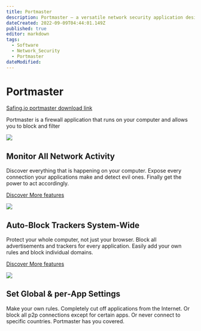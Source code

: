 ```yaml
---
title: Portmaster
description: Portmaster – a versatile network security application designed to manage and control various aspects of your computer's internet connection, including blocking applications from accessing the Internet, managing P2P connections, and filtering traffic based on specific rules. This note may include information on features, benefits, installation instructions, and usage tips for securing and customizing Portmaster settings according to individual needs.
dateCreated: 2022-09-09T04:44:01.149Z
published: true
editor: markdown
tags:
  - Software
  - Network_Security
  - Portmaster
dateModified: 
---
```

# Portmaster

[Safing.io portmaster download link](https://safing.io/portmaster/)

Portmaster is a firewall application that runs on your computer and allows you to block and filter 

![](https://i3.wp.com/safing.io/assets/img/page-specific/portmaster/monitor-network-activity.png)

## Monitor All Network Activity

Discover everything that is happening on your computer. Expose every connection your applications make and detect evil ones. Finally get the power to act accordingly.

[Discover More features](https://htmltomd.com/features/)

![](https://i3.wp.com/safing.io/assets/img/page-specific/portmaster/block-trackers-system-wide.png)

## Auto-Block Trackers System-Wide

Protect your whole computer, not just your browser. Block all advertisements and trackers for every application. Easily add your own rules and block individual domains.

[Discover More features](https://htmltomd.com/features/)

![](https://i3.wp.com/safing.io/assets/img/page-specific/portmaster/set-global-and-per-app-configuration.png)

## Set Global & per‑App Settings

Make your own rules. Completely cut off applications from the Internet. Or block all p2p connections except for certain apps. Or never connect to specific countries. Portmaster has you covered.